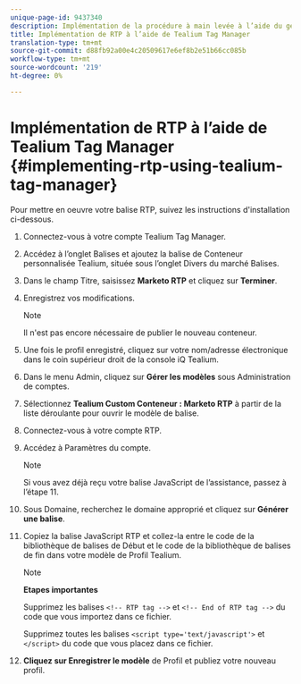 ```yaml
---
unique-page-id: 9437340
description: Implémentation de la procédure à main levée à l’aide du gestionnaire de balises Tealium - Docs marketing - Documentation du produit
title: Implémentation de RTP à l’aide de Tealium Tag Manager
translation-type: tm+mt
source-git-commit: d88fb92a00e4c20509617e6ef8b2e51b66cc085b
workflow-type: tm+mt
source-wordcount: '219'
ht-degree: 0%

---
```



# Implémentation de RTP à l’aide de Tealium Tag Manager {#implementing-rtp-using-tealium-tag-manager}

Pour mettre en oeuvre votre balise RTP, suivez les instructions d&#39;installation ci-dessous.

1. Connectez-vous à votre compte Tealium Tag Manager.
1. Accédez à l’onglet Balises et ajoutez la balise de Conteneur personnalisée Tealium, située sous l’onglet Divers du marché Balises.
1. Dans le champ Titre, saisissez **Marketo RTP** et cliquez sur **Terminer**.
1. Enregistrez vos modifications.

   >[!NOTE]
   >
   >Il n&#39;est pas encore nécessaire de publier le nouveau conteneur.

1. Une fois le profil enregistré, cliquez sur votre nom/adresse électronique dans le coin supérieur droit de la console iQ Tealium.
1. Dans le menu Admin, cliquez sur **Gérer les modèles** sous Administration de comptes.
1. Sélectionnez **Tealium Custom Conteneur : Marketo RTP** à partir de la liste déroulante pour ouvrir le modèle de balise.
1. Connectez-vous à votre compte RTP.
1. Accédez à Paramètres du compte.

   >[!NOTE]
   >
   >Si vous avez déjà reçu votre balise JavaScript de l’assistance, passez à l’étape 11.

1. Sous Domaine, recherchez le domaine approprié et cliquez sur **Générer une balise**.
1. Copiez la balise JavaScript RTP et collez-la entre le code de la bibliothèque de balises de Début et le code de la bibliothèque de balises de fin dans votre modèle de Profil Tealium.

   >[!NOTE]
   >
   >**Etapes importantes**
   >
   >Supprimez les balises `<!-- RTP tag -->` et `<!-- End of RTP tag -->` du code que vous importez dans ce fichier.
   >
   >Supprimez toutes les balises `<script type='text/javascript'>` et `</script>` du code que vous placez dans ce fichier.

1. **Cliquez sur Enregistrer le modèle** de Profil et publiez votre nouveau profil.

